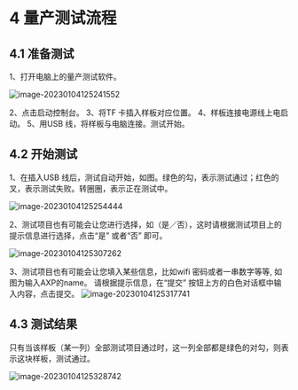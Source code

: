 # 4 量产测试流程

## 4.1 准备测试

1、打开电脑上的量产测试软件。

![image-20230104125241552](https://cdn.staticaly.com/gh/DongshanPI/Docs-Photos@master/Tina-Sdk/Linux_MassProductionTest_image-20230104125241552.png)

2、点击启动控制台。
3、将TF 卡插入样板对应位置。
4、样板连接电源线上电启动。
5、用USB 线，将样板与电脑连接。测试开始。

## 4.2 开始测试

1、在插入USB 线后，测试自动开始，如图。绿色的勾，表示测试通过；红色的叉，表示测试失败。转圈圈，表示正在测试中。

![image-20230104125254444](https://cdn.staticaly.com/gh/DongshanPI/Docs-Photos@master/Tina-Sdk/Linux_MassProductionTest_image-20230104125254444.png)

2、测试项目也有可能会让您进行选择，如（是／否），这时请根据测试项目上的提示信息进行选择，点击“是” 或者“否” 即可。

![image-20230104125307262](https://cdn.staticaly.com/gh/DongshanPI/Docs-Photos@master/Tina-Sdk/Linux_MassProductionTest_image-20230104125307262.png)

3、测试项目也有可能会让您填入某些信息，比如wifi 密码或者一串数字等等, 如图为输入AXP的name。
请根据提示信息，在“提交” 按钮上方的白色对话框中输入内容，点击提交。
![image-20230104125317741](https://cdn.staticaly.com/gh/DongshanPI/Docs-Photos@master/Tina-Sdk/Linux_MassProductionTest_image-20230104125317741.png)

## 4.3 测试结果

只有当该样板（某一列）全部测试项目通过时，这一列全部都是绿色的对勾，则表示这块样板，测试通过。

![image-20230104125328742](https://cdn.staticaly.com/gh/DongshanPI/Docs-Photos@master/Tina-Sdk/Linux_MassProductionTest_image-20230104125328742.png)